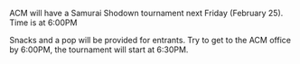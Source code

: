 ACM will have a Samurai Shodown tournament next Friday (February 25). Time is at 6:00PM

Snacks and a pop will be provided for entrants. Try to get to the ACM office by 6:00PM, the tournament will start at 6:30PM.